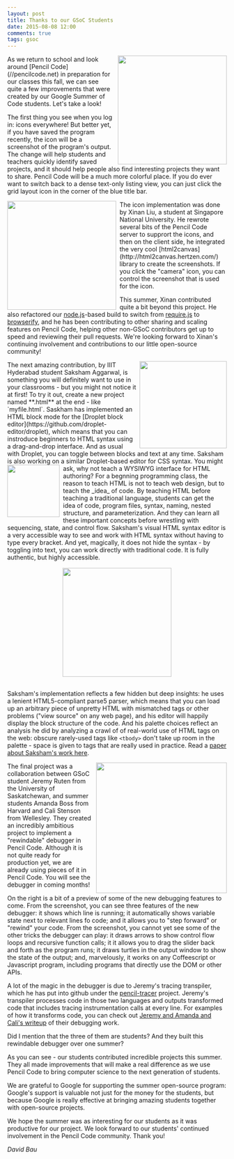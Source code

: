 ```yaml
---
layout: post
title: Thanks to our GSoC Students
date: 2015-08-08 12:00
comments: true
tags: gsoc
---
```


<img src="/images/gsoc2015/icon-shot.png" style="float:right;margin-left:8px;height:250px">
As we return to school and look around [Pencil Code](//pencilcode.net)
in preparation for our classes this fall,
we can see quite a few improvements that were created by
our Google Summer of Code students.  Let's take a look!

The first thing you see when you log in: icons everywhere!
But better yet, if you have saved the program recently, the
icon will be a screenshot of the program's output.  The change
will help students and teachers quickly identify saved projects,
and it should help people also find interesting projects they
want to share.  Pencil Code will be a much more colorful place.
If you do ever want to switch back to a dense text-only listing
view, you can just click the grid layout icon in the corner of
the blue title bar.

<img src="/images/gsoc2015/capture-shot.png" style="float:left;margin-right:8px;height:250px">
The icon implementation was done by Xinan Liu, a student
at Singapore National University.  He rewrote several bits of
the Pencil Code server to supprort the icons, and then on the client
side, he integrated the very cool
[html2canvas](http://html2canvas.hertzen.com/) library to create
the screenshots.  If you click the "camera" icon, you can control
the screenshot that is used for the icon.

This summer, Xinan contributed quite a bit beyond this project.
He also refactored our [node.js](https://nodejs.org/)-based build to
switch from [require.js](http://requirejs.org/) to
[browserify](http://browserify.org/), and he has been contributing
to other sharing and scaling features on Pencil Code,
helping other non-GSoC contributors get up to speed
and reviewing their pull requests.  We're looking forward to Xinan's
continuing involvement and contributions to our little open-source
community!

<img src="/images/gsoc2015/html-shot.png" style="float:right;margin-left:8px;height:200px">
The next amazing contribution, by IIIT Hyderabad student Saksham Aggarwal,
is something you
will definitely want to use in your classrooms - but you might not
notice it at first!  To try it out, create a new project named **.html**
at the end - like `myfile.html`.  Saskham has implemented an HTML
block mode for the
[Droplet block editor](https://github.com/droplet-editor/droplet),
which means that you can
instroduce beginners to HTML syntax using a drag-and-drop interface.
And as usual with Droplet, you can toggle between blocks and text
at any time.  Saksham is also working on a similar Droplet-based
editor for CSS syntax.

<img src="/images/gsoc2015/css-shot.png" style="float:left;margin-right:8px;height:120px">
You might ask, why not teach a WYSIWYG interface for HTML authoring?
For a begnning programming class, the reason to teach HTML is not to
teach web design, but to teach the _idea_ of code.  By teaching HTML
before teaching a traditional language, students can get the idea
of code, program files, syntax, naming, nested structure, and
parameterization.  And they can learn all these important concepts
before wrestling with sequencing, state, and control flow.  Saksham's
visual HTML syntax editor is a very accessible way to see and work
with HTML syntax without having to type every bracket.  And yet,
magically, it does not hide the syntax - by toggling into text,
you can work directly with traditional code.  It is fully authentic,
but highly accessible.

<center><img src="/images/gsoc2015/tag-graph.png" style="height:250px;padding:16px;"></center>

Saksham's implementation reflects a few hidden but deep insights: he
uses a lenient HTML5-compliant parse5 parser, which means that you can
load up an arbitrary piece of unpretty HTML with mismatched tags or
other problems ("view source" on any web page), and his editor will
happily display the block structure of the code.
And his palette choices reflect an analysis he did by
analyzing a crawl of of real-world use of HTML tags on the web:
obscure rarely-used tags like `<tbody>` don't take up room in
the palette - space is given to tags that are really used in practice.
Read a
[paper about Saksham's work here](https://github.com/dabbler0/htmldropletpaper/blob/master/htmldroplet.pdf).

<img src="/images/gsoc2015/debugger-shot.png" style="float:right;margin-left:8px;height:300px">
The final project was a collaboration between GSoC student
Jeremy Ruten from the University of Saskatchewan, and summer
students Amanda Boss from Harvard and Cali Stenson from Wellesley.
They created an incredibly ambitious project to implement a "rewindable"
debugger in Pencil Code.  Although it is not quite ready for production yet,
we are already using pieces of it in Pencil Code.  You will see the
debugger in coming months!

On the right is a bit of a preview of some of the new debugging features
to come.  From the screenshot, you can see three features of the
new debugger: it shows which line is running; it automatically shows
variable state next to relevant lines fo code; and it allows you to
"step forward" or "rewind" your code.  From the screenshot, you cannot
yet see some of the other tricks the debugger can play: it draws
arrows to show control flow loops and recursive function calls; it
it allows you to drag the slider back and forth as the program runs;
it draws turtles in the output window to show the state of the output;
and, marvelously, it works on any Coffeescript
or Javascript program, including programs that directly use the DOM
or other APIs.

A lot of the magic in the debugger is due to Jeremy's tracing transpiler,
which he has put into github under the
<a href="https://github.com/yjerem/pencil-tracer">pencil-tracer</a>
project.  Jeremy's transpiler processes code in those two languages
and outputs transformed code that includes tracing instrumentation
calls at every line.  For examples of how it transforms code, you
can check out <a href="/papers/visualizing_debugging_preprint.pdf">Jeremy
and Amanda and Cali's writeup</a> of their debugging work.

Did I mention that the three of them are students?  And they
built this rewindable debugger over one summer?

As you can see - our students contributed incredible projects this
summer.  They all made improvements that will make a real difference
as we use Pencil Code to bring computer science to the next generation
of students.

We are grateful to Google for supporting the summer open-source program:
Google's support is valuable not just for the money for the students, but
because Google is really effective at bringing amazing students
together with open-source projects.

We hope the summer was as interesting for our students as it was
productive for our project.  We look forward to our students'
continued involvement in the Pencil Code community.  Thank you!

<address>David Bau</address>

